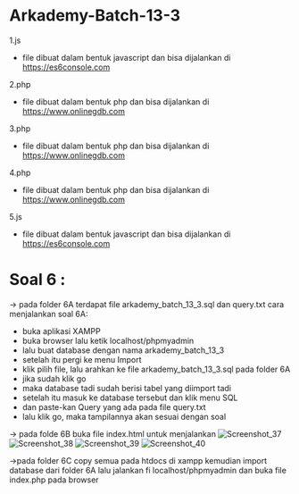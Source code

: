# Arkademy-Batch-13-3

1.js
  - file dibuat dalam bentuk javascript dan bisa dijalankan di https://es6console.com
  
2.php
  - file dibuat dalam bentuk php dan bisa dijalankan di https://www.onlinegdb.com
  
3.php
  - file dibuat dalam bentuk php dan bisa dijalankan di https://www.onlinegdb.com
  
4.php
  - file dibuat dalam bentuk php dan bisa dijalankan di https://www.onlinegdb.com
 
5.js
  - file dibuat dalam bentuk javascript dan bisa dijalankan di https://es6console.com
  
  
# Soal 6 : 
-> pada folder 6A terdapat file arkademy_batch_13_3.sql dan query.txt
cara menjalankan soal 6A:

  - buka aplikasi XAMPP
  - buka browser lalu ketik localhost/phpmyadmin
  - lalu buat database dengan nama arkademy_batch_13_3
  - setelah itu pergi ke menu Import
  - klik pilih file, lalu arahkan ke file arkademy_batch_13_3.sql pada folder 6A
  - jika sudah klik go
  - maka database tadi sudah berisi tabel yang diimport tadi
  - setelah itu masuk ke database tersebut dan klik menu SQL
  - dan paste-kan Query yang ada pada file query.txt
  - lalu klik go, maka tampilannya akan sesuai dengan soal

-> pada folde 6B buka file index.html untuk menjalankan
![Screenshot_37](https://user-images.githubusercontent.com/57070723/68529923-25789c00-0336-11ea-9042-4cb18b18388e.png)
![Screenshot_38](https://user-images.githubusercontent.com/57070723/68529924-25789c00-0336-11ea-9002-b73dd00f530c.png)
![Screenshot_39](https://user-images.githubusercontent.com/57070723/68529925-26113280-0336-11ea-87f2-6fafe2fa1d8c.png)
![Screenshot_40](https://user-images.githubusercontent.com/57070723/68529926-26113280-0336-11ea-9214-4d7b37445584.png)

->pada folder 6C copy semua pada htdocs di xampp kemudian import database dari folder 6A lalu jalankan fi localhost/phpmyadmin dan buka file index.php pada browser

